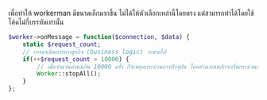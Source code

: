 เพื่อทำให้ workerman มีขนาดเล็กมากขึ้น ไม่ได้ให้ตัวเลือกเหล่านี้โดยตรง แต่สามารถทำได้โดยใช้โค้ดไม่กี่บรรทัดเท่านั้น

```php
$worker->onMessage = function($connection, $data) {
    static $request_count;
    // การดำเนินการทางธุรกิจ (business logic) จะขาดไป
    if(++$request_count > 10000) {
        // เมื่อจำนวนคำขอเกิน 10000 ครั้ง ก็จะหยุดกระบวนการปัจจุบัน โดยส่วนงานหลักจะเริ่มกระบวนการใหม่โดยอัตโนมัติ
        Worker::stopAll();
    }
};
```
